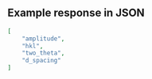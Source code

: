

## Example response in JSON

```json
[
    "amplitude",
    "hkl",
    "two_theta",
    "d_spacing"
]
```

